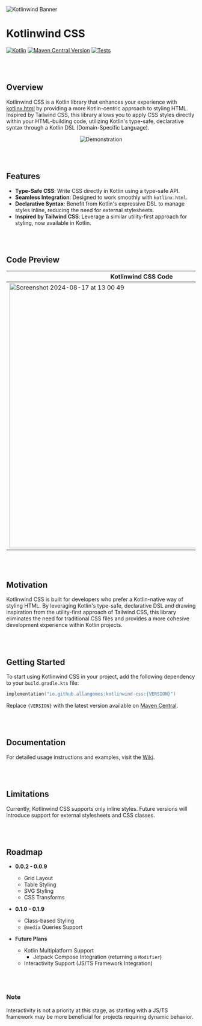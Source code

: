 ![Kotlinwind Banner](https://github.com/user-attachments/assets/5a28c38a-c7a2-4626-b58f-e9f2b1f312b1)

# Kotlinwind CSS

[![Kotlin](https://img.shields.io/badge/Kotlin-1.9.24-blue.svg?style=flat&logo=kotlin)](https://kotlinlang.org)
[![Maven Central Version](https://img.shields.io/maven-central/v/io.github.allangomes/kotlinwind-css)](https://search.maven.org/artifact/io.github.allangomes/kotlinwind-css)
[![Tests](https://github.com/allangomes/kotlinwind-css/actions/workflows/on-push.yml/badge.svg?branch=dev&event=push)](https://github.com/allangomes/kotlinwind-css/actions/workflows/on-push.yml)

<br/><br/>

## Overview

Kotlinwind CSS is a Kotlin library that enhances your experience with [kotlinx.html](https://github.com/Kotlin/kotlinx.html) by providing a more Kotlin-centric approach to styling HTML. Inspired by Tailwind CSS, this library allows you to apply CSS styles directly within your HTML-building code, utilizing Kotlin's type-safe, declarative syntax through a Kotlin DSL (Domain-Specific Language).

<p align="center">
  <img src="https://github.com/user-attachments/assets/b3310eeb-83f6-41b0-97ec-e39fbe8c1c8e" alt="Demonstration" />
</p>

<br/><br/>

## Features

- **Type-Safe CSS**: Write CSS directly in Kotlin using a type-safe API.
- **Seamless Integration**: Designed to work smoothly with `kotlinx.html`.
- **Declarative Syntax**: Benefit from Kotlin's expressive DSL to manage styles inline, reducing the need for external stylesheets.
- **Inspired by Tailwind CSS**: Leverage a similar utility-first approach for styling, now available in Kotlin.

<br/><br/>

## Code Preview

| Kotlinwind CSS Code | Resulting HTML |
| -------- | ------- |
| <img width="704" alt="Screenshot 2024-08-17 at 13 00 49" src="https://github.com/user-attachments/assets/12bc1408-f78f-4127-9e06-7e9985f08719"> | <img width="315" alt="Screenshot 2024-08-17 at 10 56 55" src="https://github.com/user-attachments/assets/dad10d8a-6ffd-4469-80bf-721da7e33290">  |

<br/><br/>

## Motivation

Kotlinwind CSS is built for developers who prefer a Kotlin-native way of styling HTML. By leveraging Kotlin's type-safe, declarative DSL and drawing inspiration from the utility-first approach of Tailwind CSS, this library eliminates the need for traditional CSS files and provides a more cohesive development experience within Kotlin projects.

<br/><br/>

## Getting Started

To start using Kotlinwind CSS in your project, add the following dependency to your `build.gradle.kts` file:

```kotlin
implementation("io.github.allangomes:kotlinwind-css:{VERSION}")
```

Replace `{VERSION}` with the latest version available on [Maven Central](https://search.maven.org/artifact/io.github.allangomes/kotlinwind-css).

<br/><br/>

## Documentation

For detailed usage instructions and examples, visit the [Wiki](https://github.com/allangomes/kotlinwind-css/wiki).

<br/><br/>

## Limitations

Currently, Kotlinwind CSS supports only inline styles. Future versions will introduce support for external stylesheets and CSS classes.

<br/><br/>

## Roadmap

- **0.0.2 - 0.0.9**
  - Grid Layout
  - Table Styling
  - SVG Styling
  - CSS Transforms

- **0.1.0 - 0.1.9**
  - Class-based Styling
  - `@media` Queries Support

- **Future Plans**
  - Kotlin Multiplatform Support
    - Jetpack Compose Integration (returning a `Modifier`)
  - Interactivity Support (JS/TS Framework Integration)

<br/><br/>

### Note

Interactivity is not a priority at this stage, as starting with a JS/TS framework may be more beneficial for projects requiring dynamic behavior.

